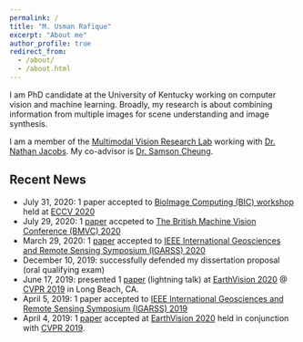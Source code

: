 ```yaml
---
permalink: /
title: "M. Usman Rafique"
excerpt: "About me"
author_profile: true
redirect_from: 
  - /about/
  - /about.html
---
```

I am PhD candidate at the University of Kentucky working on computer vision and machine learning. Broadly, my research is about combining information from multiple images for scene understanding and image synthesis.

I am a member of the [Multimodal Vision Research Lab](http://mvrl.cs.uky.edu/) working with [Dr. Nathan Jacobs](https://jacobsn.github.io/). My co-advisor is [Dr. Samson Cheung](https://sites.google.com/view/dr-cheung).

## Recent News

* July 31, 2020: 1 paper accepted to [BioImage Computing (BIC) workshop](https://www.bioimagecomputing.com/) held at [ECCV 2020](https://eccv2020.eu/)
* July 29, 2020: 1 [paper](http://urafique.com/gaf/) accpeted to [The British Machine Vision Conference (BMVC) 2020](https://bmvc2020.github.io/)
* March 29, 2020: 1 [paper](http://urafique.com/cloud20/) accepted to [IEEE International Geosciences and Remote Sensing Symposium (IGARSS) 2020](https://igarss2020.org/)
* December 10, 2019: successfully defended my dissertation proposal (oral qualifying exam)
* June 17, 2019: presented 1 [paper](http://urafique.com/publication/2019-Fusion-CVPRW) (lightning talk) at [EarthVision 2020](https://www.grss-ieee.org/earthvision2019/) @ [CVPR 2019](http://cvpr2019.thecvf.com/) in Long Beach, CA.
* April 5, 2019: 1 paper accepted to [IEEE International Geosciences and Remote Sensing Symposium (IGARSS) 2019](https://igarss2019.org/Default.asp)
* April 4, 2019: 1 [paper](http://urafique.com/publication/2019-Fusion-CVPRW) accepted at [EarthVision 2020](https://www.grss-ieee.org/earthvision2019/) held in conjunction with [CVPR 2019](http://cvpr2019.thecvf.com/).
